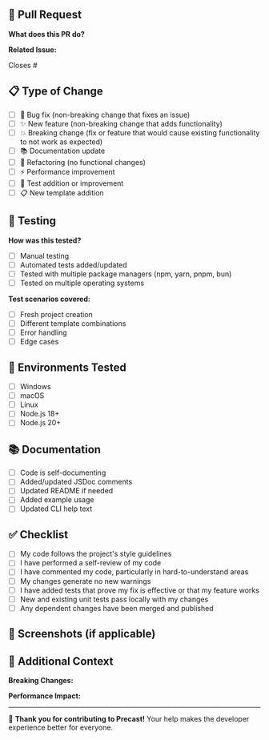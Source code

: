 ## 🚀 Pull Request

**What does this PR do?**
<!-- Briefly describe the changes in this pull request -->

**Related Issue:**
<!-- Link the issue this PR addresses (if applicable) -->
Closes #

## 📋 Type of Change

- [ ] 🐛 Bug fix (non-breaking change that fixes an issue)
- [ ] ✨ New feature (non-breaking change that adds functionality)
- [ ] 💥 Breaking change (fix or feature that would cause existing functionality to not work as expected)
- [ ] 📚 Documentation update
- [ ] 🔧 Refactoring (no functional changes)
- [ ] ⚡ Performance improvement
- [ ] 🧪 Test addition or improvement
- [ ] 📋 New template addition

## 🧪 Testing

**How was this tested?**
- [ ] Manual testing
- [ ] Automated tests added/updated
- [ ] Tested with multiple package managers (npm, yarn, pnpm, bun)
- [ ] Tested on multiple operating systems

**Test scenarios covered:**
- [ ] Fresh project creation
- [ ] Different template combinations
- [ ] Error handling
- [ ] Edge cases

## 📱 Environments Tested

- [ ] Windows
- [ ] macOS  
- [ ] Linux
- [ ] Node.js 18+
- [ ] Node.js 20+

## 📚 Documentation

- [ ] Code is self-documenting
- [ ] Added/updated JSDoc comments
- [ ] Updated README if needed
- [ ] Added example usage
- [ ] Updated CLI help text

## ✅ Checklist

- [ ] My code follows the project's style guidelines
- [ ] I have performed a self-review of my code
- [ ] I have commented my code, particularly in hard-to-understand areas
- [ ] My changes generate no new warnings
- [ ] I have added tests that prove my fix is effective or that my feature works
- [ ] New and existing unit tests pass locally with my changes
- [ ] Any dependent changes have been merged and published

## 📸 Screenshots (if applicable)

<!-- Add screenshots for UI changes or terminal output -->

## 🔗 Additional Context

<!-- Add any other context about the pull request here -->

**Breaking Changes:**
<!-- If this is a breaking change, describe what breaks and how to migrate -->

**Performance Impact:**
<!-- Describe any performance implications -->

---

🎉 **Thank you for contributing to Precast!** Your help makes the developer experience better for everyone.